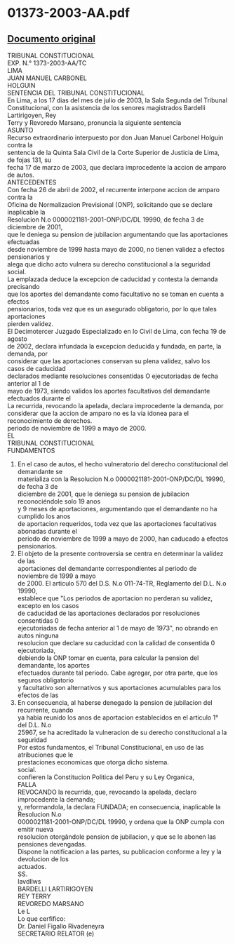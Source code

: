 
01373-2003-AA.pdf
=================
  
[Documento original](https://tc.gob.pe/jurisprudencia/2003/01373-2003-AA.pdf)  
---  
TRIBUNAL CONSTITUCIONAL  
EXP. N.° 1373-2003-AA/TC  
LIMA  
JUAN MANUEL CARBONEL  
HOLGUIN  
SENTENCIA DEL TRIBUNAL CONSTITUCIONAL  
En Lima, a los 17 dias del mes de julio de 2003, la Sala Segunda del Tribunal  
Constitucional, con la asistencia de los senores magistrados Bardelli Lartirigoyen, Rey  
Terry y Revoredo Marsano, pronuncia la siguiente sentencia  
ASUNTO  
Recurso extraordinario interpuesto por don Juan Manuel Carbonel Holguin contra la  
sentencia de la Quinta Sala Civil de la Corte Superior de Justicia de Lima, de fojas 131, su  
fecha 17 de marzo de 2003, que declara improcedente la accion de amparo de autos.  
ANTECEDENTES  
Con fecha 26 de abril de 2002, el recurrente interpone accion de amparo contra la  
Oficina de Normalizacion Previsional (ONP), solicitando que se declare inaplicable la  
Resolucion N.o 0000021181-2001-ONP/DC/DL 19990, de fecha 3 de diciembre de 2001,  
que le deniega su pension de jubilacion argumentando que las aportaciones efectuadas  
desde noviembre de 1999 hasta mayo de 2000, no tienen validez a efectos pensionarios y  
alega que dicho acto vulnera su derecho constitucional a la seguridad social.  
La emplazada deduce la excepcion de caducidad y contesta la demanda precisando  
que los aportes del demandante como facultativo no se toman en cuenta a efectos  
pensionarios, toda vez que es un asegurado obligatorio, por lo que tales aportaciones  
pierden validez.  
El Decimotercer Juzgado Especializado en lo Civil de Lima, con fecha 19 de agosto  
de 2002, declara infundada la excepcion deducida y fundada, en parte, la demanda, por  
considerar que las aportaciones conservan su plena validez, salvo los casos de caducidad  
declarados mediante resoluciones consentidas O ejecutoriadas de fecha anterior al 1 de  
mayo de 1973, siendo validos los aportes facultativos del demandante efectuados durante el  
La recurrida, revocando la apelada, declara improcedente la demanda, por  
considerar que la accion de amparo no es la via idonea para el reconocimiento de derechos.  
periodo de noviembre de 1999 a mayo de 2000.  
EL  
TRIBUNAL CONSTITUCIONAL  
FUNDAMENTOS  
1. En el caso de autos, el hecho vulneratorio del derecho constitucional del demandante se  
materializa con la Resolucion N.o 0000021181-2001-ONP/DC/DL 19990, de fecha 3 de  
diciembre de 2001, que le deniega su pension de jubilacion reconociéndole solo 19 anos  
y 9 meses de aportaciones, argumentando que el demandante no ha cumplido los anos  
de aportacion requeridos, toda vez que las aportaciones facultativas abonadas durante el  
periodo de noviembre de 1999 a mayo de 2000, han caducado a efectos pensionarios.  
2. El objeto de la presente controversia se centra en determinar la validez de las  
aportaciones del demandante correspondientes al periodo de noviembre de 1999 a mayo  
de 2000. El articulo 570 del D.S. N.o 011-74-TR, Reglamento del D.L. N.o 19990,  
establece que "Los periodos de aportacion no perderan su validez, excepto en los casos  
de caducidad de las aportaciones declarados por resoluciones consentidas 0  
ejecutoriadas de fecha anterior al 1 de mayo de 1973", no obrando en autos ninguna  
resolucion que declare su caducidad con la calidad de consentida 0 ejecutoriada,  
debiendo la ONP tomar en cuenta, para calcular la pension del demandante, los aportes  
efectuados durante tal periodo. Cabe agregar, por otra parte, que los seguros obligatorio  
y facultativo son alternativos y sus aportaciones acumulables para los efectos de las  
3. En consecuencia, al haberse denegado la pension de jubilacion del recurrente, cuando  
ya habia reunido los anos de aportacion establecidos en el articulo 1° del D.L. N.o  
25967, se ha acreditado la vulneracion de su derecho constitucional a la seguridad  
Por estos fundamentos, el Tribunal Constitucional, en uso de las atribuciones que le  
prestaciones economicas que otorga dicho sistema.  
social.  
confieren la Constitucion Politica del Peru y su Ley Organica,  
FALLA  
REVOCANDO la recurrida, que, revocando la apelada, declaro improcedente la demanda;  
y, reformandola, la declara FUNDADA; en consecuencia, inaplicable la Resolucion N.o  
0000021181-2001-ONP/DC/DL 19990, y ordena que la ONP cumpla con emitir nueva  
resolucion otorgândole pension de jubilacion, y que se le abonen las pensiones devengadas.  
Dispone la notificacion a las partes, su publicacion conforme a ley y la devolucion de los  
actuados.  
SS.  
lavdllws  
BARDELLI LARTIRIGOYEN  
REY TERRY  
REVOREDO MARSANO  
Le L  
Lo que cerfifico:  
Dr. Daniel Figallo Rivadeneyra  
SECRETARIO RELATOR (e)